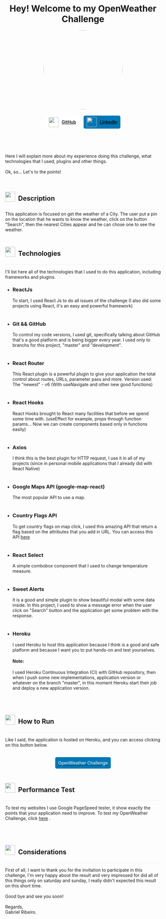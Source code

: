 <h1 style="text-align: center;">Hey! Welcome to my OpenWeather Challenge</h1>

<div width="100%" style="display: flex; justify-content: center;">
    <img width="256px" height="256px" src="https://avatars1.githubusercontent.com/u/58861192?v=4" style="border-radius: 50%;">
</div>

<div style="display: flex; align-items: center; justify-content: center; margin: 20px 0 80px 0;">
    <a href="https://github.com/gabrielcarreiraribeiro">
        <div style="display: flex; align-items: center; background-color: #fff; border-radius: 5px; padding: 5px 10px; margin-right: 15px;">
            <img width="32px" height="32px" style="margin-right: 10px;" src="https://www.flaticon.com/svg/static/icons/svg/733/733609.svg"/>
            <span style="color: black; font-weight: 500;">GitHub</span>
        </div>
    </a>
    <a href="https://www.linkedin.com/in/gabrielcarreiraribeiro">
        <div style="display: flex; align-items: center; background-color: #0077B7; border-radius: 5px; padding: 5px 10px;">
            <img width="32px" height="32px" style="margin-right: 10px;" src="https://www.flaticon.com/svg/static/icons/svg/2111/2111532.svg"/>
            <span style="color: black; font-weight: 500;">LinkedIn</span>
        </div>
    </a>
</div>

<span>Here I will explain more about my experience doing this challenge, what technologies that I used, plugins and other things.</span>
<br>
<br>
<span>Ok, so... Let's to the points!</span>
<br>
<br>

<div style="display: flex; align-items: center; border-bottom: 1px solid #eaecef; padding: 5px 0; margin: 5px 0;">
    <img width="32px" height="32px" style="margin-right: 10px;" src="https://www.flaticon.com/svg/static/icons/svg/3176/3176218.svg"/>
    <h2>Description</h2>
</div>
<span>This application is focused on get the weather of a City.</span>
<span>The user put a pin on the location that he wants to know the weather, click on the button "Search", then the nearest Cities appear and he can chose one to see the weather.</span>
<br>
<br>

<div style="display: flex; align-items: center; border-bottom: 1px solid #eaecef; padding: 5px 0; margin: 5px 0;">
    <img width="32px" height="32px" style="margin-right: 10px;" src="https://www.flaticon.com/svg/static/icons/svg/900/900618.svg"/>
    <h2>Technologies</h2>
</div>

<span>I'll list here all of the technologies that I used to do this application, including frameworks and plugins.</span>

<ul>
    <li>
        <h3>ReactJs</h3>
        <span>To start, I used React Js to do all issues of the challenge (I also did some projects using React, it's an easy and powerful framework)</span>
    </li>
    <br>
    <li>
        <h3>Git && GitHub</h3>
        <span>To control my code versions, I used git, specifically talking about GitHub that's a good platform and is being bigger every year.</span>
        <span>I used only to branchs for this project, "master" and "development".</span>
    </li>
    <br>
    <li>
        <h3>React Router</h3>
        <span>This React plugin is a powerful plugin to give your application the total control about routes, URLs, parameter pass and more.</span>
        <span>Version used: The "newest" - v6 (With useNavigate and other new good functions)</span>
    </li>
    <br>
    <li>
        <h3>React Hooks</h3>
        <span>React Hooks brought to React many facilities that before we spend some time with. (useEffect for example, props through function params... Now we can create components based only in functions easily)</span>
    </li>
    <br>
    <li>
        <h3>Axios</h3>
        <span>I think this is the best plugin for HTTP request, I use it in all of my projects (since in personal mobile applications that I already did with React Native)</span>
    </li>
    <br>
    <li>
        <h3>Google Maps API (google-map-react)</h3>
        <span>The most popular API to use a map.</span>
    </li>
    <br>
    <li>
        <h3>Country Flags API</h3>
        <span>To get country flags on map click, I used this amazing API that return a flag based on the attributes that you add in URL.</span>
        <span>You can access this API <a href="https://www.countryflags.io/">here</a></span>
    </li>
    <br>
    <li>
        <h3>React Select</h3>
        <span>A simple combobox component that I used to change temperature measure.</span>
    </li>
    <br>
    <li>
        <h3>Sweet Alerts</h3>
        <span>It is a good and simple plugin to show beautiful modal with some data inside.</span>
        <span>In this project, I used to show a message error when the user click on "Search" button and the application get some problem with the response.</span>
    </li>
    <br>
    <li>
        <h3>Heroku</h3>
        <span>I used Heroku to host this application because I think is a good and safe platform and because I want you to put hands-on and test yourselves.</span>
        <h4>Note:</h4>
        <span>I used Heroku Continuous Integration (CI) with GitHub repository, then when I push some new implementations, application version or whatever on the branch "master", in this moment Heroku start their job and deploy a new application version. </span>
    </li>
</ul>

<br>
<br>

<div style="display: flex; align-items: center; border-bottom: 1px solid #eaecef; padding: 5px 0; margin: 5px 0;">
    <img width="32px" height="32px" style="margin-right: 10px;" src="https://www.flaticon.com/svg/static/icons/svg/922/922656.svg"/>
    <h2>How to Run</h2>
</div>

<span>Like I said, the application is hosted on Heroku, and you can access clicking on this button below.</span>
<br>
<br>
<div  width="100%" style="display: flex; justify-content: center;">
    <a href="https://react-open-weather-challenge.herokuapp.com/">
        <div style="border-radius: 5px; color: #fff; padding: 10px; background-color: #0077b6; width: fit-content; text-decoration: none;">OpenWeather Challenge</div>
    </a>
</div>

<br>

<div style="display: flex; align-items: center; border-bottom: 1px solid #eaecef; padding: 5px 0; margin: 5px 0;">
    <img width="32px" height="32px" style="margin-right: 10px;" src="https://www.flaticon.com/svg/static/icons/svg/2716/2716350.svg"/>
    <h2>Performance Test</h2>
</div>

<span>To test my websites I use Google PageSpeed tester, it show exactly the points that your application need to improve.</span>
<span>To test my OpenWeather Challenge, click <a href="https://developers.google.com/speed/pagespeed/insights/?hl=pt-br&url=https%3A%2F%2Freact-open-weather-challenge.herokuapp.com%2F&tab=desktop">here</a> .</span>

<br>
<br>


<div style="display: flex; align-items: center; border-bottom: 1px solid #eaecef; padding: 5px 0; margin: 5px 0;">
    <img width="32px" height="32px" style="margin-right: 10px;" src="https://www.flaticon.com/premium-icon/icons/svg/2099/2099430.svg"/>
    <h2>Considerations</h2>
</div>

<span>First of all, I want to thank you for the invitation to participate in this challenge, I'm very happy about the result and very impressed for did all of this things only on saturday and sunday, I really didn't expected this result on this short time.
<br>
<br>
Good bye and see you soon!
<br>
<br>
Regards,
<br>
Gabriel Ribeiro.
</span>